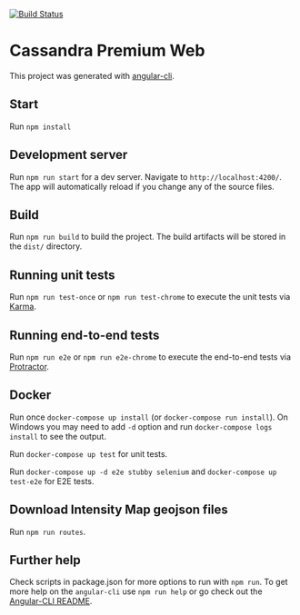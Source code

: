 [![Build Status](https://travis-ci.org/roi-itlab/web.svg?branch=master)](https://travis-ci.org/roi-itlab/web)

# Cassandra Premium Web

This project was generated with [angular-cli](https://github.com/angular/angular-cli).

## Start
Run `npm install`

## Development server
Run `npm run start` for a dev server. Navigate to `http://localhost:4200/`. The app will automatically reload if you change any of the source files.

## Build

Run `npm run build` to build the project. The build artifacts will be stored in the `dist/` directory.

## Running unit tests

Run `npm run test-once` or `npm run test-chrome` to execute the unit tests via [Karma](https://karma-runner.github.io).

## Running end-to-end tests

Run `npm run e2e` or `npm run e2e-chrome` to execute the end-to-end tests via [Protractor](http://www.protractortest.org/). 

## Docker
Run once `docker-compose up install` (or `docker-compose run install`). On Windows you may need to add `-d` option and run `docker-compose logs install` to see the output.

Run `docker-compose up test` for unit tests.

Run `docker-compose up -d e2e stubby selenium` and `docker-compose up test-e2e` for E2E tests.

## Download Intensity Map geojson files
Run `npm run routes`.

## Further help

Check scripts in package.json for more options to run with `npm run`.
To get more help on the `angular-cli` use `npm run help` or go check out the [Angular-CLI README](https://github.com/angular/angular-cli/blob/master/README.md).


